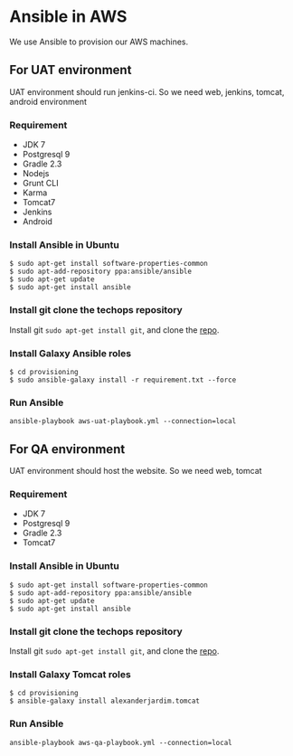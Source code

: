 # Ansible in AWS

We use Ansible to provision our AWS machines.

## For UAT environment

UAT environment should run jenkins-ci. So we need web, jenkins, tomcat, android environment

### Requirement

* JDK 7
* Postgresql 9
* Gradle 2.3
* Nodejs
* Grunt CLI
* Karma
* Tomcat7
* Jenkins
* Android

### Install Ansible in Ubuntu

```
$ sudo apt-get install software-properties-common
$ sudo apt-add-repository ppa:ansible/ansible
$ sudo apt-get update
$ sudo apt-get install ansible
```

### Install git clone the techops repository

Install git `sudo apt-get install git`, and clone the [repo](https://github.com/gongmingqm10/OpenLMIS-TechOps).

### Install Galaxy Ansible roles

```
$ cd provisioning
$ sudo ansible-galaxy install -r requirement.txt --force
```

### Run Ansible

```
ansible-playbook aws-uat-playbook.yml --connection=local
```

## For QA environment

UAT environment should host the website. So we need web, tomcat

### Requirement

* JDK 7
* Postgresql 9
* Gradle 2.3
* Tomcat7

### Install Ansible in Ubuntu

```
$ sudo apt-get install software-properties-common
$ sudo apt-add-repository ppa:ansible/ansible
$ sudo apt-get update
$ sudo apt-get install ansible
```

### Install git clone the techops repository

Install git `sudo apt-get install git`, and clone the [repo](https://github.com/gongmingqm10/OpenLMIS-TechOps).

### Install Galaxy Tomcat roles

```
$ cd provisioning
$ ansible-galaxy install alexanderjardim.tomcat
```

### Run Ansible

```
ansible-playbook aws-qa-playbook.yml --connection=local
```

